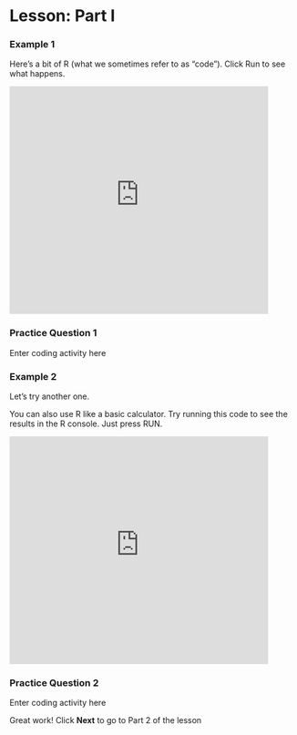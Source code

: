 # Lesson: Part I

### Example 1 

Here’s a bit of R (what we sometimes refer to as “code”). Click Run to see what happens. 

<p><iframe frameborder="0" height="400" scrolling="no" src="https://maryctucker.github.io/coding-study-2020/dcl-1-coding-study-mtucker-2020" style="border: 0px #ffffff none;" width="90%"></iframe></p>

### Practice Question 1

Enter coding activity here 


### Example 2

Let’s try another one. 

You can also use R like a basic calculator. Try running this code to see the results in the R console. Just press RUN.

<p><iframe frameborder="0" height="400" scrolling="no" src="https://maryctucker.github.io/coding-study-2020/dcl-2-coding-study-mtucker-2020" style="border: 0px #ffffff none;" width="90%"></iframe></p>


### Practice Question 2 

Enter coding activity here 





Great work! Click **Next** to go to Part 2 of the lesson 
